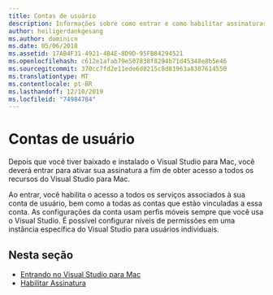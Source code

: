 ```yaml
---
title: Contas de usuário
description: Informações sobre como entrar e como habilitar assinaturas no Visual Studio para Mac
author: heiligerdankgesang
ms.author: dominicn
ms.date: 05/06/2018
ms.assetid: 17AB4F31-4921-4B4E-8D9D-95FB84294521
ms.openlocfilehash: c612e1afab79e507838f8294b71d45348e8b5e46
ms.sourcegitcommit: 370cc7fd2e11ede6d8215c8d81963a8307614550
ms.translationtype: MT
ms.contentlocale: pt-BR
ms.lasthandoff: 12/10/2019
ms.locfileid: "74984784"
---
```

# <a name="user-accounts"></a>Contas de usuário

Depois que você tiver baixado e instalado o Visual Studio para Mac, você deverá entrar para ativar sua assinatura a fim de obter acesso a todos os recursos do Visual Studio para Mac.

Ao entrar, você habilita o acesso a todos os serviços associados à sua conta de usuário, bem como a todas as contas que estão vinculadas a essa conta. As configurações da conta usam perfis móveis sempre que você usa o Visual Studio. É possível configurar níveis de permissões em uma instância específica do Visual Studio para usuários individuais.

## <a name="in-this-section"></a>Nesta seção

* [Entrando no Visual Studio para Mac](signing-in.md)
* [Habilitar Assinatura](enable-subscription.md)